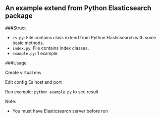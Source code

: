
## An example extend from Python Elasticsearch package

###Struct

- `es.py`: File contains class extend from Python Elasticsearch with some basic methods.
- `index.py`: File contains Index classes.
- `example.py`: 1 example

###Usage

Create virtual env

Edit config Es host and port 

Run example: `python example.py` to see result

Note: 
- You must have Elasticsearch server before run